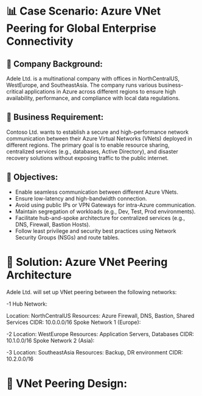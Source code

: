 # 📊 Case Scenario: Azure VNet Peering for Global Enterprise Connectivity

## 🏢 Company Background:
Adele Ltd. is a multinational company with offices in NorthCentralUS, WestEurope, and SoutheastAsia. The company runs various business-critical applications in Azure across different 
regions to ensure high availability, performance, and compliance with local data regulations.

## 💼 Business Requirement:
Contoso Ltd. wants to establish a secure and high-performance network communication between their Azure Virtual Networks (VNets) deployed in different regions. 
The primary goal is to enable resource sharing, centralized services (e.g., databases, Active Directory), and disaster recovery solutions without exposing traffic to the public internet.

## 🎯 Objectives:
- Enable seamless communication between different Azure VNets.
- Ensure low-latency and high-bandwidth connection.
- Avoid using public IPs or VPN Gateways for intra-Azure communication.
- Maintain segregation of workloads (e.g., Dev, Test, Prod environments).
- Facilitate hub-and-spoke architecture for centralized services (e.g., DNS, Firewall, Bastion Hosts).
- Follow least privilege and security best practices using Network Security Groups (NSGs) and route tables.


# 🔑 Solution: Azure VNet Peering Architecture
Adele Ltd. will set up VNet peering between the following networks:

-1 Hub Network:

Location: NorthCentralUS
Resources: Azure Firewall, DNS, Bastion, Shared Services
CIDR: 10.0.0.0/16
Spoke Network 1 (Europe):

-2 Location: WestEurope
Resources: Application Servers, Databases
CIDR: 10.1.0.0/16
Spoke Network 2 (Asia):

-3 Location: SoutheastAsia
Resources: Backup, DR environment
CIDR: 10.2.0.0/16

# 🔗 VNet Peering Design:

